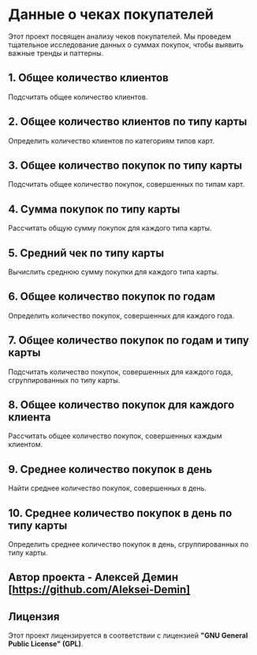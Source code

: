 # Данные о чеках покупателей

Этот проект посвящен анализу чеков покупателей. Мы проведем тщательное исследование данных о суммах покупок, чтобы выявить важные тренды и паттерны.

## 1. Общее количество клиентов
Подсчитать общее количество клиентов.

## 2. Общее количество клиентов по типу карты
Определить количество клиентов по категориям типов карт.

## 3. Общее количество покупок по типу карты
Подсчитать общее количество покупок, совершенных по типам карт.

## 4. Сумма покупок по типу карты
Рассчитать общую сумму покупок для каждого типа карты.

## 5. Средний чек по типу карты
Вычислить среднюю сумму покупки для каждого типа карты.

## 6. Общее количество покупок по годам
Определить количество покупок, совершенных для каждого года.

## 7. Общее количество покупок по годам и типу карты
Подсчитать количество покупок, совершенных для каждого года, сгруппированных по типу карты.

## 8. Общее количество покупок для каждого клиента
Рассчитать общее количество покупок, совершенных каждым клиентом.

## 9. Среднее количество покупок в день
Найти среднее количество покупок, совершенных в день.

## 10. Среднее количество покупок в день по типу карты
Определить среднее количество покупок в день, сгруппированных по типу карты.

## Автор проекта - Алексей Демин [https://github.com/Aleksei-Demin]

## Лицензия
Этот проект лицензируется в соответствии с лицензией **"GNU General Public License" (GPL)**.